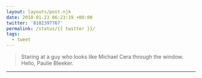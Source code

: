 ```yaml
---
layout: layouts/post.njk
date: 2010-01-23 06:23:19 +00:00
twitter: '8102397767'
permalink: /status/{{ twitter }}/
tags: 
  - tweet
---
```


> Staring at a guy who looks like Michael Cera through the window. Hello, Paulie Bleeker.

---
